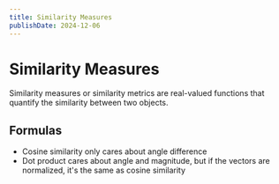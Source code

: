 ```yaml
---
title: Similarity Measures
publishDate: 2024-12-06
---
```


# Similarity Measures

Similarity measures or similarity metrics are real-valued functions that quantify the similarity between two objects.

## Formulas

- Cosine similarity only cares about angle difference
- Dot product cares about angle and magnitude, but if the vectors are normalized, it's the same as cosine similarity
